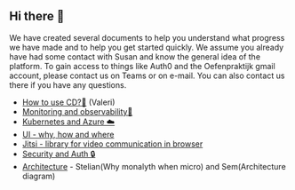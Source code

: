 ## Hi there 👋

<!--

**Here are some ideas to get you started:**

🙋‍♀️ A short introduction - what is your organization all about?
🌈 Contribution guidelines - how can the community get involved?
👩‍💻 Useful resources - where can the community find your docs? Is there anything else the community should know?
🍿 Fun facts - what does your team eat for breakfast?
🧙 Remember, you can do mighty things with the power of [Markdown](https://docs.github.com/github/writing-on-github/getting-started-with-writing-and-formatting-on-github/basic-writing-and-formatting-syntax)
-->

We have created several documents to help you understand what progress we have made and to help you get started quickly. We assume you already have had some contact with Susan and know the general idea of the platform. To gain access to things like Auth0 and the Oefenpraktijk gmail account, please contact us on Teams or on e-mail. You can also contact us there if you have any questions.

- [How to use CD?🧪](/devops/cd.md "How to use CD?🧪") (Valeri)
- [Monitoring and observability🔎](/devops/monitoring-and-observability.md "Monitoring and observability?🔎")
- [Kubernetes and Azure ☁️](https://github.com/De-Oefenpraktijk/Manifest-As-Code "Kubernetes and Azure ☁️")
- [UI - why, how and where](/UI/UI.md "UI - why, how and where")
- [Jitsi - library for video communication in browser](/UI/jitsi.md "Jitsi - library for video communication in browser ")
- [Security and Auth 🔒](/security/auth.md)
- [Architecture](/architecture/README.md) - Stelian(Why monalyth when micro) and Sem(Architecture diagram)
